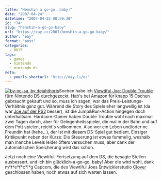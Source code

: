 ```yaml
---
title: "Henshin a go-go, baby!"
date: "2007-04-24"
datetime: "2007-04-25 00:59:30"
id: "74"
slug: "henshin-a-go-go-baby"
url: "https://eay.cc/2007/henshin-a-go-go-baby/"
author: "eay"
format: "post"
categories:
  - 0815
tags:
  - games
  - nintendo
  - nintendo-ds
meta:
  - yourls_shorturl: "http://eay.li/ec"
---
```


[![](/uploads/2007/viewtifuljoe.jpg "by-nc-sa, by dejahthoris")](http://www.flickr.com/photos/dejahthoris/223392818/)Soeben habe ich [Viewtiful Joe: Double Trouble](http://www.amazon.de/exec/obidos/ASIN/B000CNF8Z2/eayznet-21) fürn Nintendo DS durchgezockt. Hab's bei Amazon für knapp 15 Oschen gebraucht gekauft und so, muss ich sagen, war das Preis-Leistungs-Verhältnis ganz gut. Während die Story des Spiels eher langweilig ist (da war [Joe auf der PS2](http://www.amazon.de/exec/obidos/ASIN/B0002Y2WIC/eayznet-21) besser), ist die Jump&Run-Action hingegen doch unterhaltsam. Hardcore-Gamer haben Double Trouble wohl nach maximal zwei Tagen durch, aber für Gelegenheitsspieler, die mal in der Bahn und auf dem Pott spielen, reicht's vollkommen. Also wer ein Leben und/oder ne Freundin hat (hehe...), der ist mit diesem DS-Spiel gut bedient. Einziger Kritikpunkt neben der Kürze: Die Steuerung ist etwas fummelig, weshalb man manche Levels leider öfters versuchen muss, aber dank der automatischen Speicherung wird das schon.

Jetzt noch eine Viewtiful-Fortsetzung auf dem DS, die besagte Stellen ausbessert, und ich bin glücklich-a-go-go, baby! Aber die wird wohl, dank m\*t\*e\*f\*c\*i\*g Capcom, die des Viewtiful Joes Entwicklerstudio [Clover](http://en.wikipedia.org/wiki/Clover_Studio) geschlossen haben, noch etwas auf sich warten lassen.
